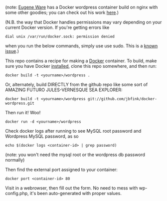 (note: [Eugene Ware](http://github.com/eugeneware) has a Docker wordpress container build on nginx with some other goodies; you can check out his work [here](http://github.com/eugeneware/docker-wordpress-nginx).)


(N.B. the way that Docker handles permissions may vary depending on your current Docker version. If you're getting errors like
```
dial unix /var/run/docker.sock: permission denied
```
when you run the below commands, simply use use sudo. This is a [known issue](https://twitter.com/docker/status/366040073793323008).)


This repo contains a recipe for making a [Docker](http://docker.io) container. 
To build, make sure you have Docker [installed](http://www.docker.io/gettingstarted/), clone this repo somewhere, and then run:
```
docker build -t <yourname>/wordpress .
```

Or, alternately, build DIRECTLY from the github repo like some sort of AMAZING FUTURO JULES-VERNESQUE SEA EXPLORER:
```
docker build -t <yourname>/wordpress git://github.com/jbfink/docker-wordpress.git
```

Then run it! Woo! 
```
docker run -d <yourname>/wordpress
```


Check docker logs after running to see MySQL root password and Wordpress MySQL password, as so

```
echo $(docker logs <container-id> | grep password)
```

(note: you won't need the mysql root or the wordpress db password normally)

Then find the external port assigned to your container:

```
docker port <container-id> 80 
```

Visit in a webrowser, then fill out the form. No need to mess with wp-config.php, it's been auto-generated with proper values. 


